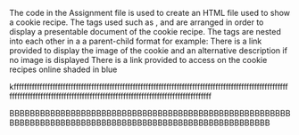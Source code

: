 The code in the Assignment file is used to create an HTML file used to show a cookie recipe.
The tags used such as <html>,<head> and <body> are arranged in order to display a presentable document of the cookie recipe.
The tags are nested into each other in a a parent-child format for example:<html><head></head></html>
There is a link provided to display the image of the cookie and an alternative description if no image is displayed
There is a link provided to access on the cookie recipes online shaded in blue

kffffffffffffffffffffffffffffffffffffffffffffffffffffffffffffffffffffffffffffffffffffffffffffffffffffffffffffffffffffffffffffffffffffffffffffffffffffffffffffffffffffffffffffffffffffffff


BBBBBBBBBBBBBBBBBBBBBBBBBBBBBBBBBBBBBBBBBBBBBBBBBBBBBBBBBBBBBBBBBBBBBBBBBBBBBBBBBBBBBBBBBBBBBBBBBBBBBBBBBB
